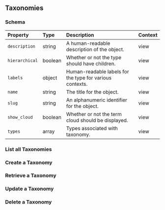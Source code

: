 ## Taxonomies

### Schema

| Property | Type | Description | Context |
| :------- | :--- | :---------- | :------ |
| `description` | string | A human-readable description of the object. | view |
| `hierarchical` | boolean | Whether or not the type should have children. | view |
| `labels` | object | Human-readable labels for the type for various contexts. | view |
| `name` | string | The title for the object. | view |
| `slug` | string | An alphanumeric identifier for the object. | view |
| `show_cloud` | boolean | Whether or not the term cloud should be displayed. | view |
| `types` | array | Types associated with taxonomy. | view |

### List all Taxonomies

### Create a Taxonomy

### Retrieve a Taxonomy

### Update a Taxonomy

### Delete a Taxonomy
